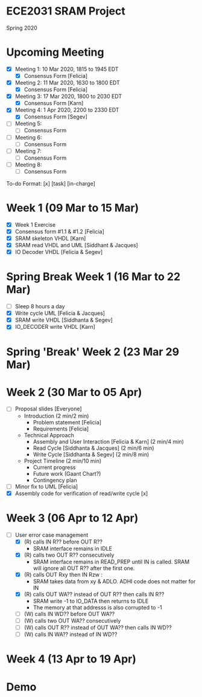 # ECE2031 SRAM Project
Spring 2020

# Upcoming Meeting
- [x] Meeting 1: 10 Mar 2020, 1815 to 1945 EDT 
  - [x] Consensus Form [Felicia]
- [x] Meeting 2: 11 Mar 2020, 1630 to 1800 EDT 
  - [x] Consensus Form [Felicia]
- [x] Meeting 3: 17 Mar 2020, 1800 to 2030 EDT
  - [x] Consensus Form [Karn]
- [x] Meeting 4: 1 Apr 2020, 2200 to 2330 EDT
  - [x] Consensus Form [Segev]
- [ ] Meeting 5: 
  - [ ] Consensus Form
- [ ] Meeting 6: 
  - [ ] Consensus Form
- [ ] Meeting 7:
  - [ ] Consensus Form
- [ ] Meeting 8: 
  - [ ] Consensus Form

To-do Format: [x] [task] [in-charge] 
# Week 1 (09 Mar to 15 Mar)
- [x] Week 1 Exercise 
- [x] Consensus form #1.1 & #1.2 [Felicia]
- [x] SRAM skeleton VHDL [Karn]
- [x] SRAM read VHDL and UML [Siddhant & Jacques]
- [x] IO Decoder VHDL [Felicia & Segev]

# Spring Break Week 1 (16 Mar to 22 Mar)
- [ ] Sleep 8 hours a day
- [x] Write cycle UML [Felicia & Jacques]
- [x] SRAM write VHDL [Siddhanta & Segev]
- [x] IO_DECODER write VHDL [Karn]

# Spring 'Break' Week 2 (23 Mar 29 Mar)

# Week 2 (30 Mar to 05 Apr)
- [ ] Proposal slides [Everyone]
    - Introduction (2 min/2 min)
        - Problem statement [Felicia]
        - Requirements [Felicia]
    - Technical Approach
        - Assembly and User Interaction [Felicia & Karn] (2 min/4 min)
        - Read Cycle [Siddhanta & Jacques] (2 min/6 min)
        - Write Cycle [Siddhanta & Segev] (2 min/8 min)
    - Project Timeline (2 min/10 min)
        - Current progress
        - Future work (Gaant Chart?)
        - Contingency plan 
- [ ] Minor fix to UML [Felicia]
- [x] Assembly code for verification of read/write cycle [x]

# Week 3 (06 Apr to 12 Apr)
- [ ] User error case management 
    - [x] (R) calls IN R?? before OUT R??
        - SRAM interface remains in IDLE
    - [x] (R) calls two OUT R?? consecutively
        - SRAM interface remains in READ_PREP until IN is called. SRAM will ignore all OUT R?? after the first one.
    - [x] (R) calls OUT Rxy then IN Rzw : 
        - SRAM takes data from xy & ADLO. ADHI code does not matter for IN
    - [x] (R) calls OUT WA?? instead of OUT R?? then calls IN R??
        - SRAM write -1 to IO_DATA then returns to IDLE
        - The memory at that addresss is also corrupted to -1
    - [ ] (W) calls IN WD?? before OUT WA??
    - [ ] (W) calls two OUT WA?? consecutively
    - [ ] (W) calls OUT R?? instead of OUT WA?? then calls IN WD??
    - [ ] (W) calls IN WA?? instead of IN WD??

# Week 4 (13 Apr to 19 Apr)

# Demo
